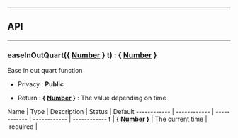 


-----------------------------
## API
-----------------------------

### easeInOutQuart({ <a class="link" href="https://developer.mozilla.org/fr/docs/Web/JavaScript/Reference/Objets_globaux/Number" target="_blank" title="Number">Number</a> } t) : { <a class="link" href="https://developer.mozilla.org/fr/docs/Web/JavaScript/Reference/Objets_globaux/Number" target="_blank" title="Number">Number</a> }
Ease in out quart function

- Privacy : **Public**

- Return : **{ <a class="link" href="https://developer.mozilla.org/fr/docs/Web/JavaScript/Reference/Objets_globaux/Number" target="_blank" title="Number">Number</a> }** : The value depending on time

Name | Type | Description | Status | Default
------------ | ------------ | ------------ | ------------ | ------------
t | **{ <a class="link" href="https://developer.mozilla.org/fr/docs/Web/JavaScript/Reference/Objets_globaux/Number" target="_blank" title="Number">Number</a> }** | The current time | required | 



